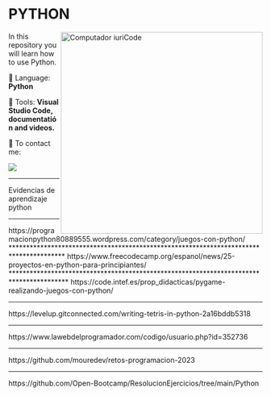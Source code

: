 # PYTHON

<img src="https://raw.githubusercontent.com/MicaelliMedeiros/micaellimedeiros/master/image/computer-illustration.png" min-width="400px" max-width="400px" width="400px" align="right" alt="Computador iuriCode">

<p align="left"> 
  In this repository you will learn how to use Python.
</p>

<p align="left">
  🦄 Language: <strong>Python</strong>
</p>

<p align="left">
  💼 Tools: <strong>Visual Studio Code, documentatión and videos.</strong>
</p>

<p align="left">
  💌 To contact me:
</p>

<p align="left">
  <a href="#" alt="Gmail">
  <img src="https://img.shields.io/badge/-Gmail-FF0000?style=flat-square&labelColor=FF0000&logo=gmail&logoColor=white&link="https://mail.google.com/mail/u/0/#inbox/"></a>
</p>  
<hr> 
Evidencias de aprendizaje python
<hr>
https://programacionpython80889555.wordpress.com/category/juegos-con-python/
***************************************************************************************
https://www.freecodecamp.org/espanol/news/25-proyectos-en-python-para-principiantes/
****************************************************************************************
https://code.intef.es/prop_didacticas/pygame-realizando-juegos-con-python/
<hr>
https://levelup.gitconnected.com/writing-tetris-in-python-2a16bddb5318 
<hr>
https://www.lawebdelprogramador.com/codigo/usuario.php?id=352736
<hr>
https://github.com/mouredev/retos-programacion-2023
<hr>
https://github.com/Open-Bootcamp/ResolucionEjercicios/tree/main/Python
